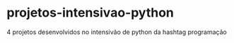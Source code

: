 # projetos-intensivao-python
4 projetos desenvolvidos no intensivão de python da hashtag programação
